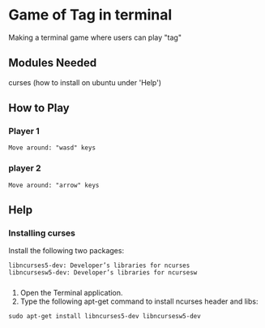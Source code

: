 # Game of Tag in terminal
Making a terminal game where users can play "tag"

## Modules Needed
  curses (how to install on ubuntu under 'Help')
  
## How to Play
  ### Player 1
    Move around: "wasd" keys 
    
  ### player 2
    Move around: "arrow" keys

## Help
  ### Installing curses
  Install the following two packages: 
  ```
  libncurses5-dev: Developer’s libraries for ncurses
  libncursesw5-dev: Developer’s libraries for ncursesw
  ```
  #####
  1. Open the Terminal application.
  2. Type the following apt-get command to install ncurses header and libs: 
  ```
  sudo apt-get install libncurses5-dev libncursesw5-dev
  ```

